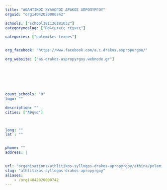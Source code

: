 ```yaml
---
title: "ΑΘΛΗΤΙΚΟΣ ΣΥΛΛΟΓΟΣ ΔΡΑΚΟΣ ΑΠΡΟΠΥΡΓΟΥ"
orguid: "org14042020000742"

schools: ["school181120181032"]
categorynoslug: ["Πολεμικές τέχνες"]

categories: ["polemikes-texnes"]


org_facebook: "https://www.facebook.com/a.c.drakos.aspropurgou/"

org_website: ["as-drakos-aspropyrgoy.webnode.gr"]







count_schools: "0"
logo: ""

description: ""
cities: ["Αθήνα"]



long: ""
lat : ""


phone: ""
address: |
    

url: "organisations/athlitikos-syllogos-drakos-apropyrgoy/athina/polemikes-texnes"
slug: "athlitikos-syllogos-drakos-apropyrgoy"
aliases:
    - /org14042020000742
---
```



